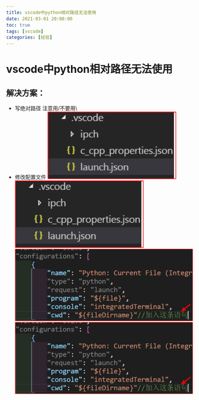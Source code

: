 ```yaml
---
title: vscode中python相对路径无法使用
date: 2021-03-01 20:00:00
toc: true
tags: [vscode]
categories: [经验]
---
```

# vscode中python相对路径无法使用

<!--more-->

## 解决方案：

- 写绝对路径
注意用/不要用\
- 修改配置文件
![](../../../../themes/yilia/source/img/experience/vscode/relative_path/1.png)
![](img/experience/vscode/relative_path/1.png)
![](../../../../themes/yilia/source/img/experience/vscode/relative_path/2.png)
![](img/experience/vscode/relative_path/2.png)



